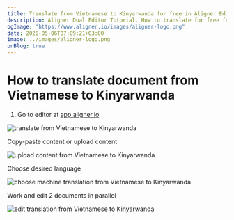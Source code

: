 ```yaml
---
title: Translate from Vietnamese to Kinyarwanda for free in Aligner Editor
description: Aligner Dual Editor Tutorial. How to translate for free from Vietnamese to Kinyarwanda. Aligner is multilingual document management platform. 
ogImage: "https://www.aligner.io/images/aligner-logo.png"
date: 2020-05-06T07:09:21+03:00
image: ../images/aligner-logo.png
onBlog: true
---
```


# How to translate document from Vietnamese to Kinyarwanda

1. Go to editor at [app.aligner.io](https://app.aligner.io "Aligner App web page")

![translate from Vietnamese to Kinyarwanda](../aligner-blank-editor.png "translate from Vietnamese to Kinyarwanda")

Copy-paste content or upload content

![upload content from Vietnamese to Kinyarwanda](../aligner-uploaded-document.png "upload content from Vietnamese to Kinyarwanda")

Choose desired language

![choose machine translation from Vietnamese to Kinyarwanda](../aligner-language-dropdown.png "choose machine translation from Vietnamese to Kinyarwanda")

Work and edit 2 documents in parallel

![edit translation from Vietnamese to Kinyarwanda](../aligner-double-sitded-editor.png "edit translation from Vietnamese to Kinyarwanda")

